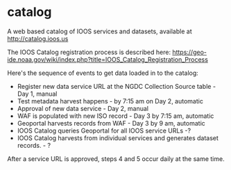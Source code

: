 catalog
=======

A web based catalog of IOOS services and datasets, available at http://catalog.ioos.us

The IOOS Catalog registration process is described here:
https://geo-ide.noaa.gov/wiki/index.php?title=IOOS_Catalog_Registration_Process

Here's the sequence of events to get data loaded in to the catalog:

* Register new data service URL at the NGDC Collection Source table  - Day 1, manual
* Test metadata harvest happens - by 7:15 am on Day 2, automatic
* Approval of  new data service - Day 2, manual
* WAF is populated with new ISO record - Day 3 by 7:15 am, automatic
* Geoportal harvests records from WAF - Day 3 by 9 am, automatic
* IOOS Catalog queries Geoportal for all IOOS service URLs -?
* IOOS Catalog harvests from individual services and generates dataset records. - ?

After a service URL is approved, steps 4 and 5 occur daily at the same time.
